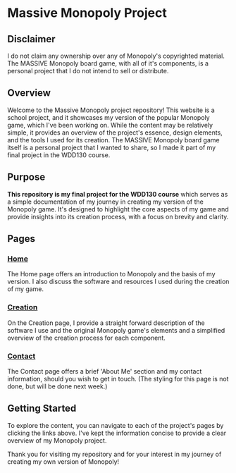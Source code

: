 # Massive Monopoly Project

## Disclaimer
I do not claim any ownership over any of Monopoly's copyrighted material. The MASSIVE Monopoly board game, with all of it's components, is a personal project that I do not intend to sell or distribute. 

## Overview

Welcome to the Massive Monopoly project repository! This website is a school project, and it showcases my version of the popular Monopoly game, which I've been working on. While the content may be relatively simple, it provides an overview of the project's essence, design elements, and the tools I used for its creation. The MASSIVE Monopoly board game itself is a personal project that I wanted to share, so I made it part of my final project in the WDD130 course.

## Purpose

**This repository is my final project for the WDD130 course** which serves as a simple documentation of my journey in creating my version of the Monopoly game. It's designed to highlight the core aspects of my game and provide insights into its creation process, with a focus on brevity and clarity.

## Pages

### [Home](https://kadench.github.io/myboardgame/index.html)

The Home page offers an introduction to Monopoly and the basis of my version. I also discuss the software and resources I used during the creation of my game.

### [Creation](https://kadench.github.io/myboardgame/creation.html)

On the Creation page, I provide a straight forward description of the software I use and the original Monopoly game's elements and a simplified overview of the creation process for each component.

### [Contact](https://kadench.github.io/myboardgame/contactme.html)

The Contact page offers a brief 'About Me' section and my contact information, should you wish to get in touch.
(The styling for this page is not done, but will be done next week.)

## Getting Started

To explore the content, you can navigate to each of the project's pages by clicking the links above. I've kept the information concise to provide a clear overview of my Monopoly project.


Thank you for visiting my repository and for your interest in my journey of creating my own version of Monopoly!
